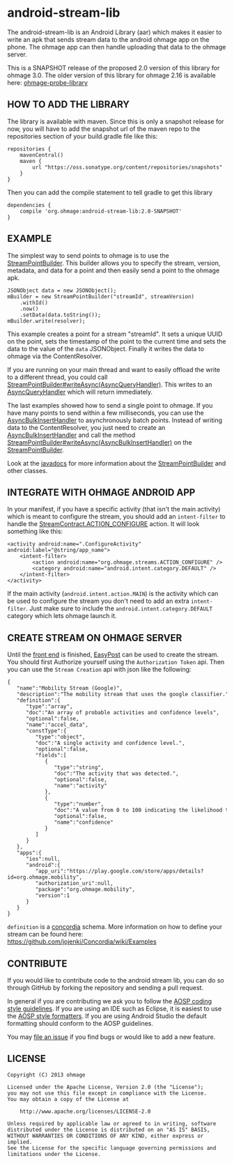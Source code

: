 android-stream-lib
==================

The android-stream-lib is an Android Library (aar) which makes it easier to write an apk that sends
stream data to the android ohmage app on the phone. The ohmage app can then handle uploading that
data to the ohmage server.

This is a SNAPSHOT release of the proposed 2.0 version of this library for ohmage 3.0. The older
version of this library for ohmage 2.16 is available here: [ohmage-probe-library]

HOW TO ADD THE LIBRARY
----------------------

The library is available with maven. Since this is only a snapshot release for now, you will have to
add the snapshot url of the maven repo to the repositories section of your build.gradle file like
this:

    repositories {
        mavenCentral()
        maven {
            url "https://oss.sonatype.org/content/repositories/snapshots"
        }
    }

Then you can add the compile statement to tell gradle to get this library

    dependencies {
        compile 'org.ohmage:android-stream-lib:2.0-SNAPSHOT'
    }

EXAMPLE
-------

The simplest way to send points to ohmage is to use the [StreamPointBuilder]. This builder allows
you to specify the stream, version, metadata, and data for a point and then easily send a point to
the ohmage apk.

    JSONObject data = new JSONObject();
    mBuilder = new StreamPointBuilder("streamId", streamVersion)
        .withId()
        .now()
        .setData(data.toString());
    mBuilder.write(resolver);

This example creates a point for a stream "streamId". It sets a unique UUID on the point, sets the
timestamp of the point to the current time and sets the data to the value of the `data` JSONObject.
Finally it writes the data to ohmage via the ContentResolver.

If you are running on your main thread and want to easily offload the write to a different thread,
you could call [StreamPointBuilder#writeAsync(AsyncQueryHandler)]. This writes to an
[AsyncQueryHandler] which will return immediately.

The last examples showed how to send a single point to ohmage. If you have many points to send
within a few milliseconds, you can use the [AsyncBulkInsertHandler] to asynchronously batch points.
Instead of writing data to the ContentResolver, you just need to create an [AsyncBulkInsertHandler]
and call the method [StreamPointBuilder#writeAsync(AsyncBulkInsertHandler)] on the
[StreamPointBuilder].

Look at the [javadocs] for more information about the [StreamPointBuilder] and other classes.

INTEGRATE WITH OHMAGE ANDROID APP
---------------------------------

In your manifest, if you have a specific activity (that isn't the main activity) which is meant to
configure the stream, you should add an `intent-filter` to handle the
[StreamContract.ACTION_CONFIGURE] action. It will look something like this:

    <activity android:name=".ConfigureActivity" android:label="@string/app_name">
        <intent-filter>
            <action android:name="org.ohmage.streams.ACTION_CONFIGURE" />
            <category android:name="android.intent.category.DEFAULT" />
        </intent-filter>
    </activity>

If the main activity (`android.intent.action.MAIN`) is the activity which can be used to configure
the stream you don't need to add an extra `intent-filter`. Just make sure to include the
`android.intent.category.DEFAULT` category which lets ohmage launch it.

CREATE STREAM ON OHMAGE SERVER
------------------------------

Until the [front end] is finished, [EasyPost] can be used to create the stream. You should first
Authorize yourself using the `Authorization Token` api. Then you can use the `Stream Creation` api
with json like the following:

    {
       "name":"Mobility Stream (Google)",
       "description":"The mobility stream that uses the google classifier.",
       "definition":{
          "type":"array",
          "doc":"An array of probable activities and confidence levels",
          "optional":false,
          "name":"accel_data",
          "constType":{
             "type":"object",
             "doc":"A single activity and confidence level.",
             "optional":false,
             "fields":[
                {
                   "type":"string",
                   "doc":"The activity that was detected.",
                   "optional":false,
                   "name":"activity"
                },
                {
                   "type":"number",
                   "doc":"A value from 0 to 100 indicating the likelihood that the user is performing this activity.",
                   "optional":false,
                   "name":"confidence"
                }
             ]
          }
       },
       "apps":{
          "ios":null,
          "android":{
             "app_uri":"https://play.google.com/store/apps/details?id=org.ohmage.mobility",
             "authorization_uri":null,
             "package":"org.ohmage.mobility",
             "version":1
          }
       }
    }

`definition` is a [concordia] schema. More information on how to define your stream can be found
here: https://github.com/jojenki/Concordia/wiki/Examples

CONTRIBUTE
----------

If you would like to contribute code to the android stream lib, you can do so through
GitHub by forking the repository and sending a pull request.

In general if you are contributing we ask you to follow the [AOSP coding style guidelines]. If you
are using an IDE such as Eclipse, it is easiest to use the [AOSP style formatters]. If you are using
Android Studio the default formatting should conform to the AOSP guidelines.

You may [file an issue] if you find bugs or would like to add a new feature.

LICENSE
-------

    Copyright (C) 2013 ohmage

    Licensed under the Apache License, Version 2.0 (the "License");
    you may not use this file except in compliance with the License.
    You may obtain a copy of the License at

        http://www.apache.org/licenses/LICENSE-2.0

    Unless required by applicable law or agreed to in writing, software
    distributed under the License is distributed on an "AS IS" BASIS,
    WITHOUT WARRANTIES OR CONDITIONS OF ANY KIND, either express or implied.
    See the License for the specific language governing permissions and
    limitations under the License.


[ohmage-probe-library]: https://github.com/ohmage/ohmage-probe-library
[StreamPointBuilder]: http://ohmage.org/android-stream-lib/reference/org/ohmage/streams/StreamPointBuilder.html
[StreamPointBuilder#writeAsync(AsyncQueryHandler)]: http://ohmage.org/android-stream-lib/reference/org/ohmage/streams/StreamPointBuilder.html#writeAsync(android.content.AsyncQueryHandler,%20int,%20java.lang.Object)
[AsyncQueryHandler]: http://developer.android.com/reference/android/content/AsyncQueryHandler.html
[AsyncBulkInsertHandler]: http://ohmage.org/android-stream-lib/reference/org/ohmage/streams/AsyncBulkInsertHandler.html
[StreamPointBuilder#writeAsync(AsyncBulkInsertHandler)]: http://ohmage.org/android-stream-lib/reference/org/ohmage/streams/StreamPointBuilder.html#writeAsync(org.ohmage.streams.AsyncBulkInsertHandler)
[javadocs]: http://ohmage.org/android-stream-lib/reference/org/ohmage/streams/package-summary.html
[StreamContract.ACTION_CONFIGURE]: http://ohmage.org/android-stream-lib/reference/org/ohmage/streams/StreamContract.html#ACTION_CONFIGURE
[front end]: https://github.com/ohmage/front-end
[EasyPost]: https://dev.ohmage.org/ohmage/EasyPost.html
[concordia]: https://github.com/jojenki/Concordia
[AOSP coding style guidelines]: http://source.android.com/source/code-style.html
[AOSP style formatters]: http://source.android.com/source/using-eclipse.html#eclipse-formatting
[file an issue]: https://github.com/ohmage/android-stream-lib/issues/new

